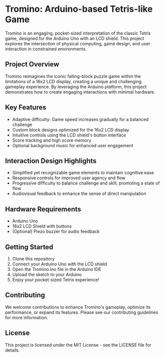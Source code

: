 # Tromino: Arduino-based Tetris-like Game

Tromino is an engaging, pocket-sized interpretation of the classic Tetris game, designed for the Arduino Uno with an LCD shield. This project explores the intersection of physical computing, game design, and user interaction in constrained environments.

## Project Overview

Tromino reimagines the iconic falling-block puzzle game within the limitations of a 16x2 LCD display, creating a unique and challenging gameplay experience. By leveraging the Arduino platform, this project demonstrates how to create engaging interactions with minimal hardware.

## Key Features

- Adaptive difficulty: Game speed increases gradually for a balanced challenge
- Custom block designs optimized for the 16x2 LCD display
- Intuitive controls using the LCD shield's button interface
- Score tracking and high score memory
- Optional background music for enhanced user engagement

## Interaction Design Highlights

- Simplified yet recognizable game elements to maintain cognitive ease
- Responsive controls for improved user agency and flow
- Progressive difficulty to balance challenge and skill, promoting a state of flow
- Audiovisual feedback to enhance the sense of direct manipulation

## Hardware Requirements

- Arduino Uno
- 16x2 LCD Shield with buttons
- (Optional) Piezo buzzer for audio feedback

## Getting Started

1. Clone this repository
2. Connect your Arduino Uno with the LCD shield
3. Open the Tromino.ino file in the Arduino IDE
4. Upload the sketch to your Arduino
5. Enjoy your pocket-sized Tetris experience!

## Contributing

We welcome contributions to enhance Tromino's gameplay, optimize its performance, or expand its features. Please see our contributing guidelines for more information.

## License

This project is licensed under the MIT License - see the LICENSE file for details.


